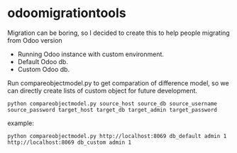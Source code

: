 # odoomigrationtools
Migration can be boring, so I decided to create this to help people migrating from Odoo version

- Running Odoo instance with custom environment.
- Default Odoo db.
- Custom Odoo db.

Run compareobjectmodel.py to get comparation of difference model, so we can directly create lists of custom object for future development.

```
python compareobjectmodel.py source_host source_db source_username source_password target_host target_db target_admin target_password
```

example:

```
python compareobjectmodel.py http://localhost:8069 db_default admin 1 http://localhost:8069 db_custom admin 1
```